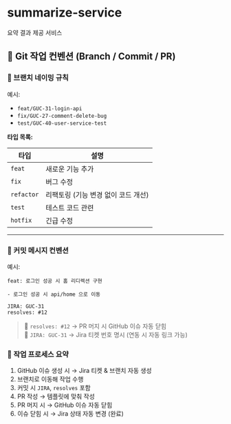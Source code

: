 # summarize-service
요약 결과 제공 서비스

## 🧷 Git 작업 컨벤션 (Branch / Commit / PR)

### 📂 브랜치 네이밍 규칙

예시:
- `feat/GUC-31-login-api`
- `fix/GUC-27-comment-delete-bug`
- `test/GUC-40-user-service-test`

**타입 목록:**

| 타입       | 설명                       |
|------------|----------------------------|
| `feat`     | 새로운 기능 추가           |
| `fix`      | 버그 수정                  |
| `refactor` | 리팩토링 (기능 변경 없이 코드 개선) |
| `test`     | 테스트 코드 관련           |
| `hotfix`   | 긴급 수정                  |

---

### 💬 커밋 메시지 컨벤션

예시:
```
feat: 로그인 성공 시 홈 리디렉션 구현 

- 로그인 성공 시 api/home 으로 이동

JIRA: GUC-31
resolves: #12
```

> 🔹 `resolves: #12` → PR 머지 시 GitHub 이슈 자동 닫힘  
> 🔹 `JIRA: GUC-31` → Jira 티켓 번호 명시 (연동 시 자동 링크 가능)

### 🔁 작업 프로세스 요약

1. GitHub 이슈 생성 시 → Jira 티켓 & 브랜치 자동 생성
2. 브랜치로 이동해 작업 수행
3. 커밋 시 `JIRA`, `resolves` 포함
4. PR 작성 → 템플릿에 맞춰 작성
5. PR 머지 시 → GitHub 이슈 자동 닫힘
6. 이슈 닫힘 시 → Jira 상태 자동 변경 (완료)
